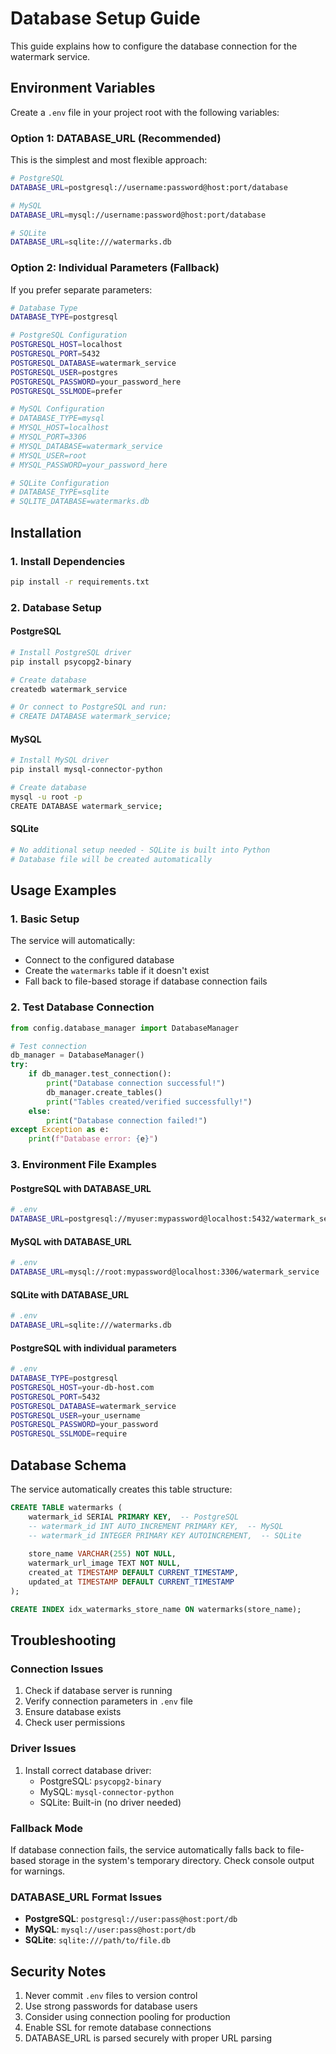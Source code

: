 # Database Setup Guide

This guide explains how to configure the database connection for the watermark service.

## Environment Variables

Create a `.env` file in your project root with the following variables:

### Option 1: DATABASE_URL (Recommended)
This is the simplest and most flexible approach:

```bash
# PostgreSQL
DATABASE_URL=postgresql://username:password@host:port/database

# MySQL
DATABASE_URL=mysql://username:password@host:port/database

# SQLite
DATABASE_URL=sqlite:///watermarks.db
```

### Option 2: Individual Parameters (Fallback)
If you prefer separate parameters:

```bash
# Database Type
DATABASE_TYPE=postgresql

# PostgreSQL Configuration
POSTGRESQL_HOST=localhost
POSTGRESQL_PORT=5432
POSTGRESQL_DATABASE=watermark_service
POSTGRESQL_USER=postgres
POSTGRESQL_PASSWORD=your_password_here
POSTGRESQL_SSLMODE=prefer

# MySQL Configuration
# DATABASE_TYPE=mysql
# MYSQL_HOST=localhost
# MYSQL_PORT=3306
# MYSQL_DATABASE=watermark_service
# MYSQL_USER=root
# MYSQL_PASSWORD=your_password_here

# SQLite Configuration
# DATABASE_TYPE=sqlite
# SQLITE_DATABASE=watermarks.db
```

## Installation

### 1. Install Dependencies
```bash
pip install -r requirements.txt
```

### 2. Database Setup

#### PostgreSQL
```bash
# Install PostgreSQL driver
pip install psycopg2-binary

# Create database
createdb watermark_service

# Or connect to PostgreSQL and run:
# CREATE DATABASE watermark_service;
```

#### MySQL
```bash
# Install MySQL driver
pip install mysql-connector-python

# Create database
mysql -u root -p
CREATE DATABASE watermark_service;
```

#### SQLite
```bash
# No additional setup needed - SQLite is built into Python
# Database file will be created automatically
```

## Usage Examples

### 1. Basic Setup
The service will automatically:
- Connect to the configured database
- Create the `watermarks` table if it doesn't exist
- Fall back to file-based storage if database connection fails

### 2. Test Database Connection
```python
from config.database_manager import DatabaseManager

# Test connection
db_manager = DatabaseManager()
try:
    if db_manager.test_connection():
        print("Database connection successful!")
        db_manager.create_tables()
        print("Tables created/verified successfully!")
    else:
        print("Database connection failed!")
except Exception as e:
    print(f"Database error: {e}")
```

### 3. Environment File Examples

#### PostgreSQL with DATABASE_URL
```bash
# .env
DATABASE_URL=postgresql://myuser:mypassword@localhost:5432/watermark_service
```

#### MySQL with DATABASE_URL
```bash
# .env
DATABASE_URL=mysql://root:mypassword@localhost:3306/watermark_service
```

#### SQLite with DATABASE_URL
```bash
# .env
DATABASE_URL=sqlite:///watermarks.db
```

#### PostgreSQL with individual parameters
```bash
# .env
DATABASE_TYPE=postgresql
POSTGRESQL_HOST=your-db-host.com
POSTGRESQL_PORT=5432
POSTGRESQL_DATABASE=watermark_service
POSTGRESQL_USER=your_username
POSTGRESQL_PASSWORD=your_password
POSTGRESQL_SSLMODE=require
```

## Database Schema

The service automatically creates this table structure:

```sql
CREATE TABLE watermarks (
    watermark_id SERIAL PRIMARY KEY,  -- PostgreSQL
    -- watermark_id INT AUTO_INCREMENT PRIMARY KEY,  -- MySQL
    -- watermark_id INTEGER PRIMARY KEY AUTOINCREMENT,  -- SQLite
    
    store_name VARCHAR(255) NOT NULL,
    watermark_url_image TEXT NOT NULL,
    created_at TIMESTAMP DEFAULT CURRENT_TIMESTAMP,
    updated_at TIMESTAMP DEFAULT CURRENT_TIMESTAMP
);

CREATE INDEX idx_watermarks_store_name ON watermarks(store_name);
```

## Troubleshooting

### Connection Issues
1. Check if database server is running
2. Verify connection parameters in `.env` file
3. Ensure database exists
4. Check user permissions

### Driver Issues
1. Install correct database driver:
   - PostgreSQL: `psycopg2-binary`
   - MySQL: `mysql-connector-python`
   - SQLite: Built-in (no driver needed)

### Fallback Mode
If database connection fails, the service automatically falls back to file-based storage in the system's temporary directory. Check console output for warnings.

### DATABASE_URL Format Issues
- **PostgreSQL**: `postgresql://user:pass@host:port/db`
- **MySQL**: `mysql://user:pass@host:port/db`
- **SQLite**: `sqlite:///path/to/file.db`

## Security Notes

1. Never commit `.env` files to version control
2. Use strong passwords for database users
3. Consider using connection pooling for production
4. Enable SSL for remote database connections
5. DATABASE_URL is parsed securely with proper URL parsing
